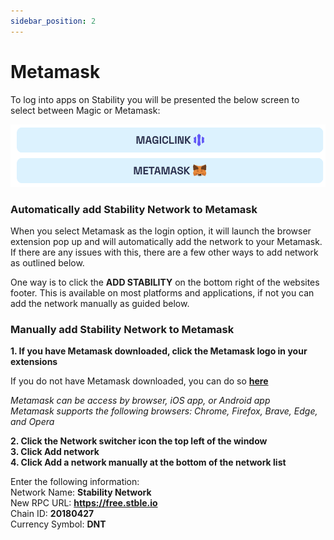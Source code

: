 ```yaml
---
sidebar_position: 2
---
```


# Metamask
To log into apps on Stability you will be presented the below screen to select between Magic or Metamask:

![Login Options](../../../static/img/login_options.png)

### Automatically add Stability Network to Metamask  
When you select Metamask as the login option, it will launch the browser extension pop up and will automatically add the network to your Metamask. If there are any issues with this, there are a few other ways to add network as outlined below.

One way is to click the **ADD STABILITY** on the bottom right of the websites footer. This is available on most platforms and applications, if not you can add the network manually as guided below.  
  
### Manually add Stability Network to Metamask  
**1. If you have Metamask downloaded, click the Metamask logo in your extensions**  
  
If you do not have Metamask downloaded, you can do so **[here](https://metamask.io/download/)**

  _Metamask can be access by browser, iOS app, or Android app_  
  _Metamask supports the following browsers: Chrome, Firefox, Brave, Edge, and Opera_  
  
**2. Click the Network switcher icon the top left of the window**  
**3. Click Add network**   
**4. Click Add a network manually at the bottom of the network list**    
  
Enter the following information:  
Network Name: **Stability Network**  
New RPC URL: **https://free.stble.io**  
Chain ID: **20180427**  
Currency Symbol: **DNT**  